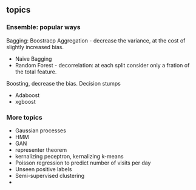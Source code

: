 ## topics

### Ensemble: popular ways

Bagging: Boostracp Aggregation - decrease the variance, at the cost of slightly increased bias.   
* Naive Bagging  
* Random Forest - decorrelation: at each split consider only a fration of the total feature.   

Boosting, decrease the bias. Decision stumps  
* Adaboost   
* xgboost  

### More topics
* Gaussian processes  
* HMM  
* GAN  
* representer theorem  
* kernalizing peceptron, kernalizing k-means  
* Poisson regression to predict number of visits per day  
* Unseen positive labels  
* Semi-supervised clustering  
* 
